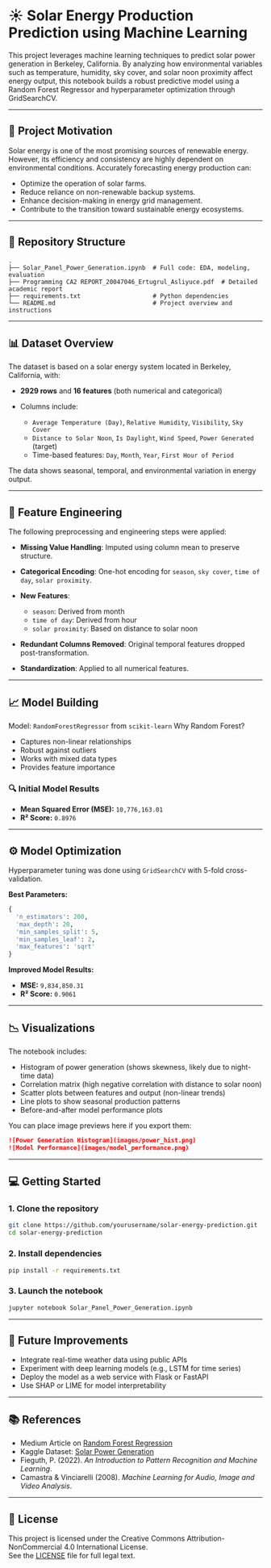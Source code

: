 # ☀️ Solar Energy Production Prediction using Machine Learning

This project leverages machine learning techniques to predict solar power generation in Berkeley, California. By analyzing how environmental variables such as temperature, humidity, sky cover, and solar noon proximity affect energy output, this notebook builds a robust predictive model using a Random Forest Regressor and hyperparameter optimization through GridSearchCV.

---

## 🧠 Project Motivation

Solar energy is one of the most promising sources of renewable energy. However, its efficiency and consistency are highly dependent on environmental conditions. Accurately forecasting energy production can:

* Optimize the operation of solar farms.
* Reduce reliance on non-renewable backup systems.
* Enhance decision-making in energy grid management.
* Contribute to the transition toward sustainable energy ecosystems.

---

## 📁 Repository Structure

```
.
├── Solar_Panel_Power_Generation.ipynb  # Full code: EDA, modeling, evaluation
├── Programming CA2 REPORT_20047046_Ertugrul_Asliyuce.pdf  # Detailed academic report
├── requirements.txt                    # Python dependencies
└── README.md                           # Project overview and instructions
```

---

## 📊 Dataset Overview

The dataset is based on a solar energy system located in Berkeley, California, with:

* **2929 rows** and **16 features** (both numerical and categorical)
* Columns include:

  * `Average Temperature (Day)`, `Relative Humidity`, `Visibility`, `Sky Cover`
  * `Distance to Solar Noon`, `Is Daylight`, `Wind Speed`, `Power Generated` (target)
  * Time-based features: `Day`, `Month`, `Year`, `First Hour of Period`

The data shows seasonal, temporal, and environmental variation in energy output.

---

## 🔧 Feature Engineering

The following preprocessing and engineering steps were applied:

* **Missing Value Handling**: Imputed using column mean to preserve structure.
* **Categorical Encoding**: One-hot encoding for `season`, `sky cover`, `time of day`, `solar proximity`.
* **New Features**:

  * `season`: Derived from month
  * `time of day`: Derived from hour
  * `solar proximity`: Based on distance to solar noon
* **Redundant Columns Removed**: Original temporal features dropped post-transformation.
* **Standardization**: Applied to all numerical features.

---

## 📈 Model Building

Model: `RandomForestRegressor` from `scikit-learn`
Why Random Forest?

* Captures non-linear relationships
* Robust against outliers
* Works with mixed data types
* Provides feature importance

### 🔍 Initial Model Results

* **Mean Squared Error (MSE):** `10,776,163.01`
* **R² Score:** `0.8976`

---

## ⚙️ Model Optimization

Hyperparameter tuning was done using `GridSearchCV` with 5-fold cross-validation.

**Best Parameters:**

```python
{
  'n_estimators': 200,
  'max_depth': 20,
  'min_samples_split': 5,
  'min_samples_leaf': 2,
  'max_features': 'sqrt'
}
```

**Improved Model Results:**

* **MSE:** `9,834,850.31`
* **R² Score:** `0.9061`

---

## 📉 Visualizations

The notebook includes:

* Histogram of power generation (shows skewness, likely due to night-time data)
* Correlation matrix (high negative correlation with distance to solar noon)
* Scatter plots between features and output (non-linear trends)
* Line plots to show seasonal production patterns
* Before-and-after model performance plots

You can place image previews here if you export them:

```markdown
![Power Generation Histogram](images/power_hist.png)
![Model Performance](images/model_performance.png)
```

---

## 💻 Getting Started

### 1. Clone the repository

```bash
git clone https://github.com/yourusername/solar-energy-prediction.git
cd solar-energy-prediction
```

### 2. Install dependencies

```bash
pip install -r requirements.txt
```

### 3. Launch the notebook

```bash
jupyter notebook Solar_Panel_Power_Generation.ipynb
```

---

## 🚀 Future Improvements

* Integrate real-time weather data using public APIs
* Experiment with deep learning models (e.g., LSTM for time series)
* Deploy the model as a web service with Flask or FastAPI
* Use SHAP or LIME for model interpretability

---

## 📚 References

* Medium Article on [Random Forest Regression](https://medium.com/@byanalytixlabs/random-forest-regression-how-it-helps-in-predictive-analytics-01c31897c1d4)
* Kaggle Dataset: [Solar Power Generation](https://www.kaggle.com/datasets/vipulgote4/solar-power-generation/data)
* Fieguth, P. (2022). *An Introduction to Pattern Recognition and Machine Learning*.
* Camastra & Vinciarelli (2008). *Machine Learning for Audio, Image and Video Analysis*.

---

## 📜 License

This project is licensed under the Creative Commons Attribution-NonCommercial 4.0 International License.  
See the [LICENSE](LICENSE) file for full legal text.

